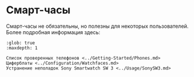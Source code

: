 # Смарт-часы

Смарт-часы не обязательны, но полезны для некоторых пользователей.
Более подробная информация здесь:

```{toctree}
:glob: true
:maxdepth: 1

Список проверенных телефонов <../Getting-Started/Phones.md>
Циферблаты <../Configuration/Watchfaces.md>
Устранение неполадок Sony Smartwatch SW 3 <../Usage/SonySW3.md>
```
